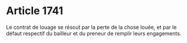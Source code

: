 # Article 1741

Le contrat de louage se résout par la perte de la chose louée, et par le défaut respectif du bailleur et du preneur de remplir leurs engagements.
